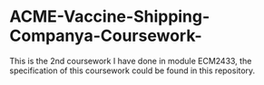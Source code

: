 # ACME-Vaccine-Shipping-Companya-Coursework-
This is the 2nd coursework I have done in module ECM2433, the specification of this coursework could be found in this repository.
